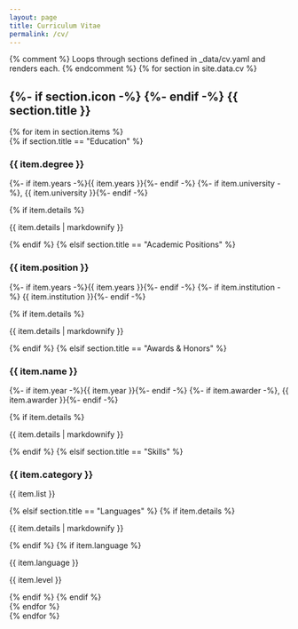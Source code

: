 ```yaml
---
layout: page
title: Curriculum Vitae
permalink: /cv/
---
```


{% comment %}
  Loops through sections defined in _data/cv.yaml and renders each.
{% endcomment %}
{% for section in site.data.cv %}
  <section class="cv-section">
    <h2 class="cv-section-title">
      {%- if section.icon -%}<i class="{{ section.icon }}"></i> {%- endif -%}
      {{ section.title }}
    </h2>
    <div class="cv-section-content">
      {% for item in section.items %}
        <div class="cv-item">
          {% if section.title == "Education" %}
            <h3 class="cv-item-title">{{ item.degree }}</h3>
            <p class="cv-item-meta">
              {%- if item.years -%}<span class="cv-year-highlight">{{ item.years }}</span>{%- endif -%}
              {%- if item.university -%}, {{ item.university }}{%- endif -%}
            </p>
            {% if item.details %}
              <p class="cv-item-details">{{ item.details | markdownify }}</p>
            {% endif %}
          {% elsif section.title == "Academic Positions" %}
            <h3 class="cv-item-title">{{ item.position }}</h3>
            <p class="cv-item-meta">
              {%- if item.years -%}<span class="cv-year-highlight">{{ item.years }}</span>{%- endif -%}
              {%- if item.institution -%}&nbsp;{{ item.institution }}{%- endif -%}
            </p>
            {% if item.details %}
              <p class="cv-item-details">{{ item.details | markdownify }}</p>
            {% endif %}
          {% elsif section.title == "Awards & Honors" %}
            <h3 class="cv-item-title">{{ item.name }}</h3>
            <p class="cv-item-meta">
              {%- if item.year -%}<span class="cv-year-highlight">{{ item.year }}</span>{%- endif -%}
              {%- if item.awarder -%}, {{ item.awarder }}{%- endif -%}
            </p>
            {% if item.details %}
              <p class="cv-item-details">{{ item.details | markdownify }}</p>
            {% endif %}
          {% elsif section.title == "Skills" %}
            <h3 class="cv-item-title">{{ item.category }}</h3>
            <p class="cv-item-list">{{ item.list }}</p>
          {% elsif section.title == "Languages" %}
            {% if item.details %}
              <p class="cv-item-details">{{ item.details | markdownify }}</p>
            {% endif %}
            {% if item.language %}
              <p class="cv-item-title">{{ item.language }}</p>
              <p class="cv-item-meta">{{ item.level }}</p>
            {% endif %}
          {% endif %}
        </div>
      {% endfor %}
    </div>
  </section>
{% endfor %}
